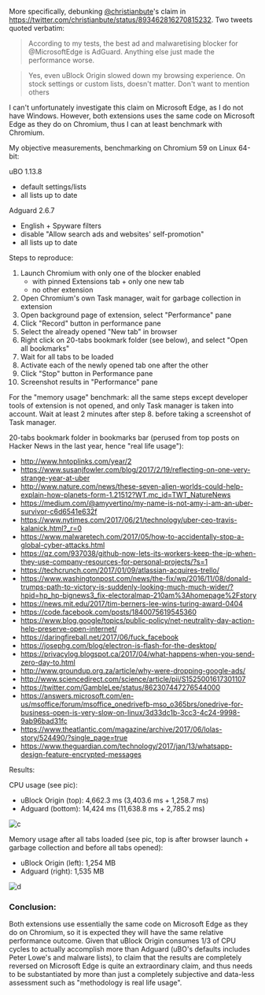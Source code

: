 More specifically, debunking [@christianbute](https://twitter.com/christianbute)'s claim in <https://twitter.com/christianbute/status/893462816270815232>. Two tweets quoted verbatim:

> According to my tests, the best ad and malwaretising blocker for @MicrosoftEdge is AdGuard. Anything else just made the performance worse.

> Yes, even uBlock Origin slowed down my browsing experience. On stock settings or custom lists, doesn't matter. Don't want to mention others

I can't unfortunately investigate this claim on Microsoft Edge, as I do not have Windows. However, both extensions uses the same code on Microsoft Edge as they do on Chromium, thus I can at least benchmark with Chromium.

My objective measurements, benchmarking on Chromium 59 on Linux 64-bit:

uBO 1.13.8
- default settings/lists
- all lists up to date

Adguard 2.6.7
- English + Spyware filters
- disable "Allow search ads and websites' self-promotion"
- all lists up to date

Steps to reproduce:
1. Launch Chromium with only one of the blocker enabled
    - with pinned Extensions tab + only one new tab
    - no other extension
2. Open Chromium's own Task manager, wait for garbage collection in extension
3. Open background page of extension, select "Performance" pane
4. Click "Record" button in performance pane
5. Select the already opened "New tab" in browser
6. Right click on 20-tabs bookmark folder (see below), and select "Open all bookmarks"
7. Wait for all tabs to be loaded
8. Activate each of the newly opened tab one after the other
9. Click "Stop" button in Performance pane
10. Screenshot results in "Performance" pane

For the "memory usage" benchmark: all the same steps except developer tools of extension is not opened, and only Task manager is taken into account. Wait at least 2 minutes after step 8. before taking a screenshot of Task manager.

20-tabs bookmark folder in bookmarks bar (perused from top posts on Hacker News in the last year, hence "real life usage"):
- http://www.hntoplinks.com/year/2
- https://www.susanjfowler.com/blog/2017/2/19/reflecting-on-one-very-strange-year-at-uber
- http://www.nature.com/news/these-seven-alien-worlds-could-help-explain-how-planets-form-1.21512?WT.mc_id=TWT_NatureNews
- https://medium.com/@amyvertino/my-name-is-not-amy-i-am-an-uber-survivor-c6d6541e632f
- https://www.nytimes.com/2017/06/21/technology/uber-ceo-travis-kalanick.html?_r=0
- https://www.malwaretech.com/2017/05/how-to-accidentally-stop-a-global-cyber-attacks.html
- https://qz.com/937038/github-now-lets-its-workers-keep-the-ip-when-they-use-company-resources-for-personal-projects/?s=1
- https://techcrunch.com/2017/01/09/atlassian-acquires-trello/
- https://www.washingtonpost.com/news/the-fix/wp/2016/11/08/donald-trumps-path-to-victory-is-suddenly-looking-much-much-wider/?hpid=hp_hp-bignews3_fix-electoralmap-210am%3Ahomepage%2Fstory
- https://news.mit.edu/2017/tim-berners-lee-wins-turing-award-0404
- https://code.facebook.com/posts/1840075619545360
- https://www.blog.google/topics/public-policy/net-neutrality-day-action-help-preserve-open-internet/
- https://daringfireball.net/2017/06/fuck_facebook
- https://josephg.com/blog/electron-is-flash-for-the-desktop/
- https://privacylog.blogspot.ca/2017/04/what-happens-when-you-send-zero-day-to.html
- http://www.groundup.org.za/article/why-were-dropping-google-ads/
- http://www.sciencedirect.com/science/article/pii/S1525001617301107
- https://twitter.com/GambleLee/status/862307447276544000
- https://answers.microsoft.com/en-us/msoffice/forum/msoffice_onedrivefb-mso_o365brs/onedrive-for-business-open-is-very-slow-on-linux/3d33dc1b-3cc3-4c24-9998-9ab96bad31fc
- https://www.theatlantic.com/magazine/archive/2017/06/lolas-story/524490/?single_page=true
- https://www.theguardian.com/technology/2017/jan/13/whatsapp-design-feature-encrypted-messages

Results:

CPU usage (see pic):
- uBlock Origin (top): 4,662.3 ms (3,403.6 ms + 1,258.7 ms)
- Adguard (bottom): 14,424 ms (11,638.8 ms + 2,785.2 ms)

![c](https://user-images.githubusercontent.com/585534/28976229-1a45cc20-790b-11e7-83df-31372efd5e93.png)

Memory usage after all tabs loaded (see pic, top is after browser launch + garbage collection and before all tabs opened):
- uBlock Origin (left): 1,254 MB
- Adguard (right): 1,535 MB

![d](https://user-images.githubusercontent.com/585534/28976324-6910e2c2-790b-11e7-9388-3591daaed7b6.png)

### Conclusion:

Both extensions use essentially the same code on Microsoft Edge as they do on Chromium, so it is expected they will have the same relative performance outcome. Given that uBlock Origin consumes 1/3 of CPU cycles to actually accomplish more than Adguard (uBO's defaults includes Peter Lowe's and malware lists), to claim that the results are completely reversed on Microsoft Edge is quite an extraordinary claim, and thus needs to be substantiated by more than just a completely subjective and data-less assessment such as "methodology is real life usage".
